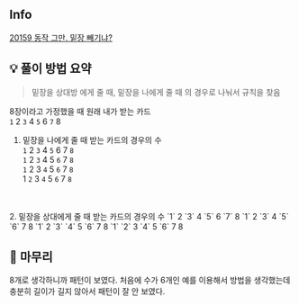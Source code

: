 ## Info
[20159 동작 그만. 밑장 빼기냐?](https://www.acmicpc.net/problem/20159)

## 💡 풀이 방법 요약
> 밑장을 상대방 에게 줄 때, 밑장을 나에게 줄 때 의 경우로 나눠서 규칙을 찾음

8장이라고 가정했을 때 원래 내가 받는 카드  
`1` 2 `3` 4 `5` 6 `7` 8

1. 밑장을 나에게 줄 때 받는 카드의 경우의 수  
`1` 2 `3` 4 `5` 6 7 `8`  
`1` 2 `3` 4 5 `6` 7 `8`  
`1` 2 3 `4` 5 `6` 7 `8`  
 1 `2` 3 `4` 5 `6` 7 `8`
<br>
<br>
2. 밑장을 상대에게 줄 때 받는 카드의 경우의 수  
`1` 2 `3` 4 `5` 6 `7` 8  
`1` 2 `3` 4 `5` `6` 7 8  
`1` 2 `3` `4` 5 `6` 7 8  
`1` `2` 3 `4` 5 `6` 7 8  

## 🙂 마무리
8개로 생각하니까 패턴이 보였다.
처음에 수가 6개인 예를 이용해서 방법을 생각했는데 충분히 길이가 길지 않아서 패턴이 잘 안 보였다.
